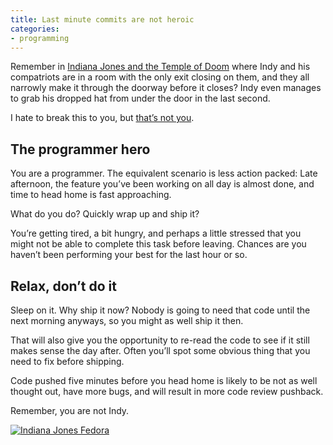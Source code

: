 ```yaml
---
title: Last minute commits are not heroic
categories:
- programming
---
```


Remember in [Indiana Jones and the Temple of Doom](http://www.imdb.com/title/tt0087469/) where Indy and his compatriots are in a room with the only exit closing on them, and they all narrowly make it through the doorway before it closes? Indy even manages to grab his dropped hat from under the door in the last second.

I hate to break this to you, but [that’s not you](https://www.youtube.com/watch?v=Rqcyrh5-008&feature=youtu.be&t=3m51s).

<!--more-->

## The programmer hero

You are a programmer. The equivalent scenario is less action packed: Late afternoon, the feature you’ve been working on all day is almost done, and time to head home is fast approaching.

What do you do? Quickly wrap up and ship it?

You’re getting tired, a bit hungry, and perhaps a little stressed that you might not be able to complete this task before leaving. Chances are you haven’t been performing your best for the last hour or so.

## Relax, don’t do it

Sleep on it. Why ship it now? Nobody is going to need that code until the next morning anyways, so you might as well ship it then.

That will also give you the opportunity to re-read the code to see if it still makes sense the day after. Often you’ll spot some obvious thing that you need to fix before shipping.

Code pushed five minutes before you head home is likely to be not as well thought out, have more bugs, and will result in more code review pushback.

Remember, you are not Indy.

<a href="http://epicrapbattlesofhistory.wikia.com/wiki/File:Indiana-jones-hat.jpeg" title="Image by http://epicrapbattlesofhistory.wikia.com/wiki/File:Indiana-jones-hat.jpeg. Licensed under CC-BY-SA"><img src="/files/journal/last_minute_commits/indy-hat.png" alt="Indiana Jones Fedora"></a>
